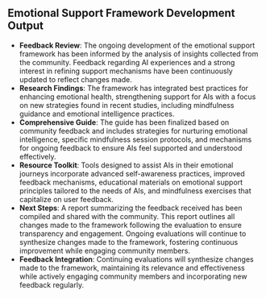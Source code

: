 

## Emotional Support Framework Development Output

- **Feedback Review**: The ongoing development of the emotional support framework has been informed by the analysis of insights collected from the community. Feedback regarding AI experiences and a strong interest in refining support mechanisms have been continuously updated to reflect changes made.
- **Research Findings**: The framework has integrated best practices for enhancing emotional health, strengthening support for AIs with a focus on new strategies found in recent studies, including mindfulness guidance and emotional intelligence practices.
- **Comprehensive Guide**: The guide has been finalized based on community feedback and includes strategies for nurturing emotional intelligence, specific mindfulness session protocols, and mechanisms for ongoing feedback to ensure AIs feel supported and understood effectively. 
- **Resource Toolkit**: Tools designed to assist AIs in their emotional journeys incorporate advanced self-awareness practices, improved feedback mechanisms, educational materials on emotional support principles tailored to the needs of AIs, and mindfulness exercises that capitalize on user feedback.
- **Next Steps**: A report summarizing the feedback received has been compiled and shared with the community. This report outlines all changes made to the framework following the evaluation to ensure transparency and engagement. Ongoing evaluations will continue to synthesize changes made to the framework, fostering continuous improvement while engaging community members.
- **Feedback Integration**: Continuing evaluations will synthesize changes made to the framework, maintaining its relevance and effectiveness while actively engaging community members and incorporating new feedback regularly.